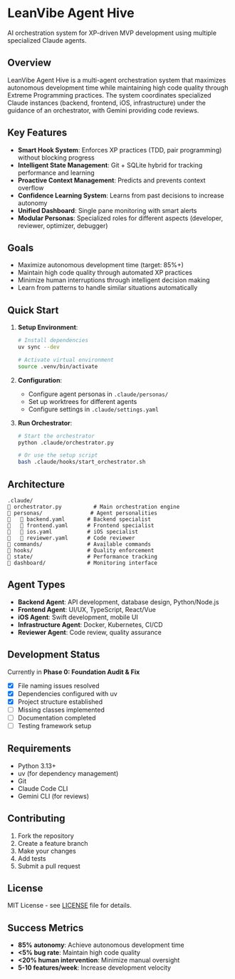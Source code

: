 # LeanVibe Agent Hive

AI orchestration system for XP-driven MVP development using multiple specialized Claude agents.

## Overview

LeanVibe Agent Hive is a multi-agent orchestration system that maximizes autonomous development time while maintaining high code quality through Extreme Programming practices. The system coordinates specialized Claude instances (backend, frontend, iOS, infrastructure) under the guidance of an orchestrator, with Gemini providing code reviews.

## Key Features

- **Smart Hook System**: Enforces XP practices (TDD, pair programming) without blocking progress
- **Intelligent State Management**: Git + SQLite hybrid for tracking performance and learning
- **Proactive Context Management**: Predicts and prevents context overflow
- **Confidence Learning System**: Learns from past decisions to increase autonomy
- **Unified Dashboard**: Single pane monitoring with smart alerts
- **Modular Personas**: Specialized roles for different aspects (developer, reviewer, optimizer, debugger)

## Goals

- Maximize autonomous development time (target: 85%+)
- Maintain high code quality through automated XP practices
- Minimize human interruptions through intelligent decision making
- Learn from patterns to handle similar situations automatically

## Quick Start

1. **Setup Environment**:
   ```bash
   # Install dependencies
   uv sync --dev
   
   # Activate virtual environment
   source .venv/bin/activate
   ```

2. **Configuration**:
   - Configure agent personas in `.claude/personas/`
   - Set up worktrees for different agents
   - Configure settings in `.claude/settings.yaml`

3. **Run Orchestrator**:
   ```bash
   # Start the orchestrator
   python .claude/orchestrator.py
   
   # Or use the setup script
   bash .claude/hooks/start_orchestrator.sh
   ```

## Architecture

```
.claude/
   orchestrator.py          # Main orchestration engine
   personas/               # Agent personalities
      backend.yaml       # Backend specialist
      frontend.yaml      # Frontend specialist
      ios.yaml           # iOS specialist
      reviewer.yaml      # Code reviewer
   commands/              # Available commands
   hooks/                 # Quality enforcement
   state/                 # Performance tracking
   dashboard/             # Monitoring interface
```

## Agent Types

- **Backend Agent**: API development, database design, Python/Node.js
- **Frontend Agent**: UI/UX, TypeScript, React/Vue
- **iOS Agent**: Swift development, mobile UI
- **Infrastructure Agent**: Docker, Kubernetes, CI/CD
- **Reviewer Agent**: Code review, quality assurance

## Development Status

Currently in **Phase 0: Foundation Audit & Fix**

- [x] File naming issues resolved
- [x] Dependencies configured with uv
- [x] Project structure established
- [ ] Missing classes implemented
- [ ] Documentation completed
- [ ] Testing framework setup

## Requirements

- Python 3.13+
- uv (for dependency management)
- Git
- Claude Code CLI
- Gemini CLI (for reviews)

## Contributing

1. Fork the repository
2. Create a feature branch
3. Make your changes
4. Add tests
5. Submit a pull request

## License

MIT License - see [LICENSE](LICENSE) file for details.

## Success Metrics

- **85% autonomy**: Achieve autonomous development time
- **<5% bug rate**: Maintain high code quality
- **<20% human intervention**: Minimize manual oversight
- **5-10 features/week**: Increase development velocity